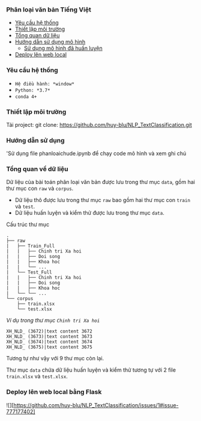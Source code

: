 ### Phân loại văn bản Tiếng Việt
- [Yêu cầu hệ thống](#1)
- [Thiết lập môi trường](#2)
- [Tổng quan dữ liệu](#3)
- [Hướng dẫn sử dụng mô hình](#4)
  - [Sử dụng mô hình đã huấn luyện](#5)
- [Deploy lên web local](#6)



### Yêu cầu hệ thống<a name="1"></a>
- `Hệ điều hành: *window*`
- `Python: *3.7*`
- `conda 4+`

### Thiết lập môi trường<a name="2"></a>
Tải project: git clone: https://github.com/huy-blu/NLP_TextClassification.git

### Hướng dẫn sử dụng<a name="3"></a>
'Sử dụng file phanloaichude.ipynb để chạy code mô hình và xem ghi chú

### Tổng quan về dữ liệu<a name="3"></a>

Dữ liệu của bài toán phân loại văn bản được lưu trong thư mục `data`, gồm hai thư mục con `raw` và `corpus`.

* Dữ liệu thô được lưu trong thư mục `raw` bao gồm hai thư mục con `train` và `test`.
* Dữ liệu huấn luyện và kiểm thử được lưu trong thư mục `data`.

Cấu trúc thư mục

```
.
├── raw
|   ├── Train_Full
|   |   ├── Chinh tri Xa hoi
|   |   ├── Doi song
|   |   ├── Khoa hoc
|   |   └── ...
|   └── Test_Full
|   |   ├── Chinh tri Xa hoi
|   |   ├── Doi song
|   |   ├── Khoa hoc
|   └── └── ...
└── corpus
    ├── train.xlsx
    └── test.xlsx
```
*Ví dụ trong thư mục `Chinh tri Xa hoi`*
```
XH_NLD_ (3672)|text content 3672
XH_NLD_ (3673)|text content 3673
XH_NLD_ (3674)|text content 3674
XH_NLD_ (3675)|text content 3675
```
Tương tự như vậy với 9 thư mục còn lại.

Thư mục `data` chứa dữ liệu huấn luyện và kiểm thử tương tự với 2 file `train.xlsx` và `test.xlsx`.


### Deploy lên web local bằng Flask<a name="6"></a>
![][https://github.com/huy-blu/NLP_TextClassification/issues/1#issue-777177402]















